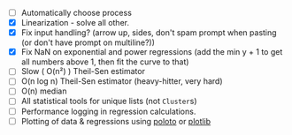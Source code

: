 -   [ ] Automatically choose process
-   [x] Linearization - solve all other.
-   [x] Fix input handling? (arrow up, sides, don't spam prompt when pasting (or don't have prompt on multiline?))
-   [x] Fix NaN on exponential and power regressions (add the min y + 1 to get all numbers above 1, then fit the curve to that)
-   [ ] Slow ( O(n²) ) Theil-Sen estimator
-   [ ] O(n log n) Theil-Sen estimator (heavy-hitter, very hard)
-   [ ] O(n) median
-   [ ] All statistical tools for unique lists (not `Cluster`s)
-   [ ] Performance logging in regression calculations.
-   [ ] Plotting of data & regressions using [poloto](https://crates.io/crates/poloto) or [plotlib](https://crates.io/crates/plotlib)
